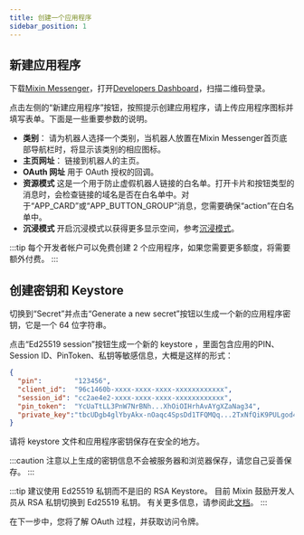 ```yaml
---
title: 创建一个应用程序
sidebar_position: 1
---
```


## 新建应用程序

下载[Mixin Messenger](https://mixin.one/messenger)，打开[Developers Dashboard](https://developers.mixin.one/dashboard)，扫描二维码登录。

点击左侧的“新建应用程序”按钮，按照提示创建应用程序，请上传应用程序图标并填写表单。下面是一些重要参数的说明。

- **类别**：
  请为机器人选择一个类别，当机器人放置在Mixin Messenger首​​页底部导航栏时，将显示该类别的相应图标。
- **主页网址**：
  链接到机器人的主页。
- **OAuth 网址**
  用于 OAuth 授权的回调。
- **资源模式**
  这是一个用于防止虚假机器人链接的白名单。打开卡片和按钮类型的消息时，会检查链接的域名是否在白名单中。对于“APP_CARD”或“APP_BUTTON_GROUP”消息，您需要确保“action”在白名单中。
- **沉浸模式**
  开启沉浸模式以获得更多显示空间，参考[沉浸模式](../design/immersive-mode)。

:::tip
每个开发者帐户可以免费创建 2 个应用程序，如果您需要更多额度，将需要额外付费。
:::

## 创建密钥和 Keystore

切换到“Secret”并点击“Generate a new secret”按钮以生成一个新的应用程序密钥，它是一个 64 位字符串。

点击“Ed25519 session”按钮生成一个新的 keystore ，里面包含应用的PIN、Session ID、PinToken、私钥等敏感信息，大概是这样的形式：

```json
{
  "pin":        "123456",
  "client_id":  "96c1460b-xxxx-xxxx-xxxx-xxxxxxxxxxxx",
  "session_id": "cc2ae4e2-xxxx-xxxx-xxxx-xxxxxxxxxxxx",
  "pin_token":  "YcUaTtLL3PnW7NrBNh...XhOiOIHrhAvAYgXZaNag34",
  "private_key":"tbcUDgb4glYbyAkx-nOaqc4SpsDd1TFQMQq...2TxNfQiK9PULgod41QVXwVszVOWKi5TRm2gUK0sqch5A"
}
```

请将 keystore 文件和应用程序密钥保存在安全的地方。

:::caution
注意以上生成的密钥信息不会被服务器和浏览器保存，请您自己妥善保存。
:::

:::tip
建议使用 Ed25519 私钥而不是旧的 RSA Keystore。 目前 Mixin 鼓励开发人员从 RSA 私钥切换到 Ed25519 私钥。 有关更多信息，请参阅此[文档](/api/session-secret-migration)。
:::

在下一步中，您将了解 OAuth 过程，并获取访问令牌。